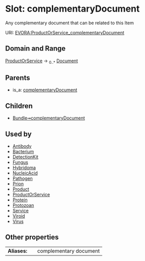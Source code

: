 
# Slot: complementaryDocument

Any complementary document that can be related to this Item

URI: [EVORA:ProductOrService_complementaryDocument](https://evora-project.eu/ProductOrService_complementaryDocument)


## Domain and Range

[ProductOrService](ProductOrService.md) &#8594;  <sub>0..\*</sub> [Document](Document.md)

## Parents

 *  is_a: [complementaryDocument](complementaryDocument.md)

## Children

 *  [Bundle➞complementaryDocument](Bundle_complementaryDocument.md)

## Used by

 * [Antibody](Antibody.md)
 * [Bacterium](Bacterium.md)
 * [DetectionKit](DetectionKit.md)
 * [Fungus](Fungus.md)
 * [Hybridoma](Hybridoma.md)
 * [NucleicAcid](NucleicAcid.md)
 * [Pathogen](Pathogen.md)
 * [Prion](Prion.md)
 * [Product](Product.md)
 * [ProductOrService](ProductOrService.md)
 * [Protein](Protein.md)
 * [Protozoan](Protozoan.md)
 * [Service](Service.md)
 * [Viroid](Viroid.md)
 * [Virus](Virus.md)

## Other properties

|  |  |  |
| --- | --- | --- |
| **Aliases:** | | complementary document |